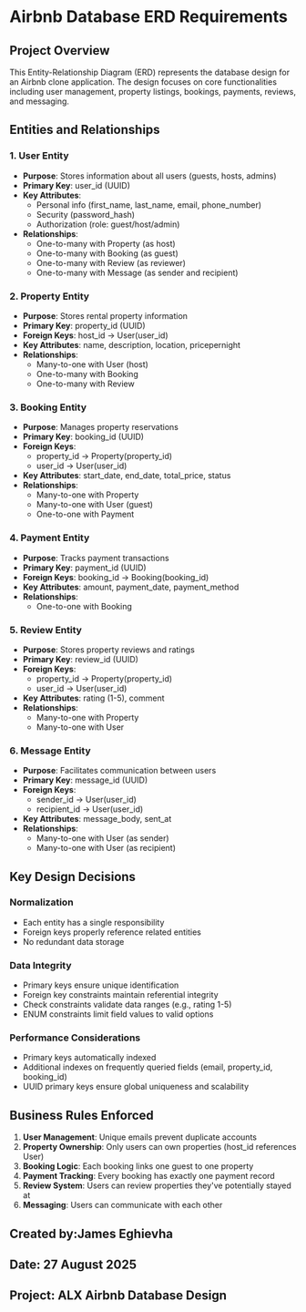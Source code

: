 # Airbnb Database ERD Requirements

## Project Overview
This Entity-Relationship Diagram (ERD) represents the database design for an Airbnb clone application. The design focuses on core functionalities including user management, property listings, bookings, payments, reviews, and messaging.

## Entities and Relationships

### 1. User Entity
- **Purpose**: Stores information about all users (guests, hosts, admins)
- **Primary Key**: user_id (UUID)
- **Key Attributes**: 
  - Personal info (first_name, last_name, email, phone_number)
  - Security (password_hash)
  - Authorization (role: guest/host/admin)
- **Relationships**:
  - One-to-many with Property (as host)
  - One-to-many with Booking (as guest)
  - One-to-many with Review (as reviewer)
  - One-to-many with Message (as sender and recipient)

### 2. Property Entity
- **Purpose**: Stores rental property information
- **Primary Key**: property_id (UUID)
- **Foreign Keys**: host_id → User(user_id)
- **Key Attributes**: name, description, location, pricepernight
- **Relationships**:
  - Many-to-one with User (host)
  - One-to-many with Booking
  - One-to-many with Review

### 3. Booking Entity
- **Purpose**: Manages property reservations
- **Primary Key**: booking_id (UUID)
- **Foreign Keys**: 
  - property_id → Property(property_id)
  - user_id → User(user_id)
- **Key Attributes**: start_date, end_date, total_price, status
- **Relationships**:
  - Many-to-one with Property
  - Many-to-one with User (guest)
  - One-to-one with Payment

### 4. Payment Entity
- **Purpose**: Tracks payment transactions
- **Primary Key**: payment_id (UUID)
- **Foreign Keys**: booking_id → Booking(booking_id)
- **Key Attributes**: amount, payment_date, payment_method
- **Relationships**:
  - One-to-one with Booking

### 5. Review Entity
- **Purpose**: Stores property reviews and ratings
- **Primary Key**: review_id (UUID)
- **Foreign Keys**: 
  - property_id → Property(property_id)
  - user_id → User(user_id)
- **Key Attributes**: rating (1-5), comment
- **Relationships**:
  - Many-to-one with Property
  - Many-to-one with User

### 6. Message Entity
- **Purpose**: Facilitates communication between users
- **Primary Key**: message_id (UUID)
- **Foreign Keys**: 
  - sender_id → User(user_id)
  - recipient_id → User(user_id)
- **Key Attributes**: message_body, sent_at
- **Relationships**:
  - Many-to-one with User (as sender)
  - Many-to-one with User (as recipient)

## Key Design Decisions

### Normalization
- Each entity has a single responsibility
- Foreign keys properly reference related entities
- No redundant data storage

### Data Integrity
- Primary keys ensure unique identification
- Foreign key constraints maintain referential integrity
- Check constraints validate data ranges (e.g., rating 1-5)
- ENUM constraints limit field values to valid options

### Performance Considerations
- Primary keys automatically indexed
- Additional indexes on frequently queried fields (email, property_id, booking_id)
- UUID primary keys ensure global uniqueness and scalability

## Business Rules Enforced

1. **User Management**: Unique emails prevent duplicate accounts
2. **Property Ownership**: Only users can own properties (host_id references User)
3. **Booking Logic**: Each booking links one guest to one property
4. **Payment Tracking**: Every booking has exactly one payment record
5. **Review System**: Users can review properties they've potentially stayed at
6. **Messaging**: Users can communicate with each other

## Created by:James Eghievha
## Date: 27 August 2025
## Project: ALX Airbnb Database Design

